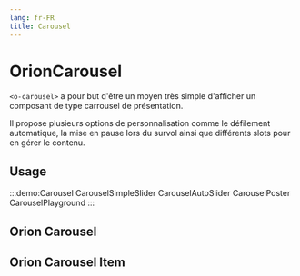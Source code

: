 ```yaml
---
lang: fr-FR
title: Carousel
---
```


# OrionCarousel

`<o-carousel>` a pour but d'être un moyen très simple d'afficher un composant de type carrousel de présentation.

Il propose plusieurs options de personnalisation comme le défilement automatique, la mise en pause lors du survol ainsi que différents slots pour en gérer le contenu.

## Usage

:::demo:Carousel
CarouselSimpleSlider
CarouselAutoSlider
CarouselPoster
CarouselPlayground
:::

## Orion Carousel

<attribute-table package="Carousel"/>

## Orion Carousel Item

<attribute-table package="CarouselItem"/>
